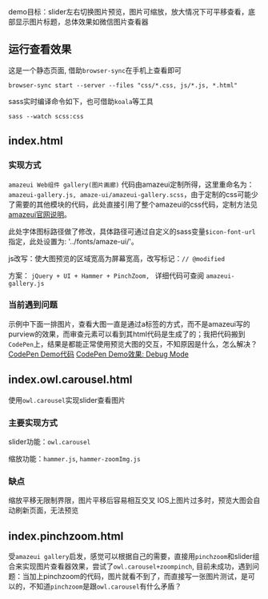 
demo目标：slider左右切换图片预览，图片可缩放，放大情况下可平移查看，底部显示图片标题，总体效果如微信图片查看器

## 运行查看效果 ##
这是一个静态页面, 借助```browser-sync```在手机上查看即可

```
browser-sync start --server --files "css/*.css, js/*.js, *.html"
```

sass实时编译命令如下，也可借助```koala```等工具
```
sass --watch scss:css

```

## index.html ##

### 实现方式 ###

```amazeui Web组件 gallery(图片画廊)```
代码由amazeui定制所得，这里重命名为：```amazeui-gallery.js, amaze-ui/amazeui-gallery.scss```，由于定制的css可能少了需要的其他模块的代码，此处直接引用了整个amazeui的css代码，定制方法见[amazeui官网说明](http://amazeui.org/customize)。

此处字体图标路径做了修改，具体路径可通过自定义的sass变量```$icon-font-url```指定，此处设置为: '../fonts/amaze-ui/'。

js改写：使大图预览的区域宽高为屏幕宽高，改写标记：```// @modified ```

方案： ```jQuery + UI + Hammer + PinchZoom, ``` 详细代码可查阅 ```amazeui-gallery.js```

### 当前遇到问题 ###

示例中下面一排图片，查看大图一直是通过a标签的方式，而不是amazeui写的purview的效果，而审查元素可以看到其html代码是生成了的；我把代码搬到```CodePen```上，结果是都能正常使用预览大图的交互，不知原因是什么，怎么解决？
[CodePen Demo代码](https://codepen.io/gracelee/pen/yMWavv)
[CodePen Demo效果: Debug Mode](http://s.codepen.io/gracelee/debug/yMWavv/dXAqBbdeZzbk)



## index.owl.carousel.html ##

使用```owl.carousel```实现slider查看图片

### 主要实现方式 ###

slider功能：```owl.carousel```

缩放功能：```hammer.js```, ```hammer-zoomImg.js```


### 缺点 ###
缩放平移无限制界限，图片平移后容易相互交叉
IOS上图片过多时，预览大图会自动刷新页面，无法预览



## index.pinchzoom.html ##

受```amazeui gallery```启发，感觉可以根据自己的需要，直接用```pinchzoom```和slider组合来实现图片查看器效果，尝试了```owl.carousel+zoompinch```, 目前未成功，遇到问题：当加上pinchzoom的代码，图片就看不到了，而直接写一张图片测试，是可以的，不知道```pinchzoom```是跟```owl.carousel```有什么矛盾？

